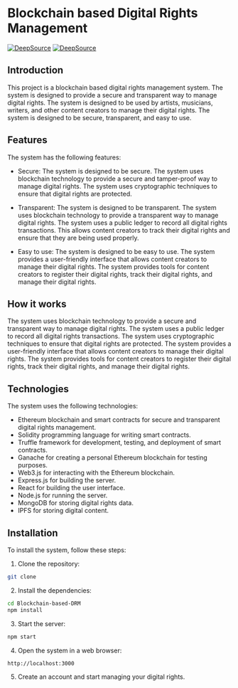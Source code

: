 # Blockchain based Digital Rights Management 
[![DeepSource](https://app.deepsource.com/gh/Usmaelabdureman/Blockchain-based-DRM.svg/?label=code+coverage&show_trend=true&token=5dzgTcFCpBvHj9FAAEoXnerG)](https://app.deepsource.com/gh/Usmaelabdureman/Blockchain-based-DRM/)
[![DeepSource](https://app.deepsource.com/gh/Usmaelabdureman/Blockchain-based-DRM.svg/?label=active+issues&show_trend=true&token=5dzgTcFCpBvHj9FAAEoXnerG)](https://app.deepsource.com/gh/Usmaelabdureman/Blockchain-based-DRM/)


## Introduction

This project is a blockchain based digital rights management system. The system is designed to provide a secure and transparent way to manage digital rights. The system is designed to be used by artists, musicians, writers, and other content creators to manage their digital rights. The system is designed to be secure, transparent, and easy to use. 

## Features
The system has the following features:

- Secure: The system is designed to be secure. The system uses blockchain technology to provide a secure and tamper-proof way to manage digital rights. The system uses cryptographic techniques to ensure that digital rights are protected.

- Transparent: The system is designed to be transparent. The system uses blockchain technology to provide a transparent way to manage digital rights. The system uses a public ledger to record all digital rights transactions. This allows content creators to track their digital rights and ensure that they are being used properly.

- Easy to use: The system is designed to be easy to use. The system provides a user-friendly interface that allows content creators to manage their digital rights. The system provides tools for content creators to register their digital rights, track their digital rights, and manage their digital rights.

## How it works

The system uses blockchain technology to provide a secure and transparent way to manage digital rights. The system uses a public ledger to record all digital rights transactions. The system uses cryptographic techniques to ensure that digital rights are protected. The system provides a user-friendly interface that allows content creators to manage their digital rights. The system provides tools for content creators to register their digital rights, track their digital rights, and manage their digital rights.

## Technologies
The system uses the following technologies:

- Ethereum blockchain and smart contracts for secure and transparent digital rights management.
- Solidity programming language for writing smart contracts.
- Truffle framework for development, testing, and deployment of smart contracts.
- Ganache for creating a personal Ethereum blockchain for testing purposes.
- Web3.js for interacting with the Ethereum blockchain.
- Express.js for building the server.
- React for building the user interface.
- Node.js for running the server.
- MongoDB for storing digital rights data.
- IPFS for storing digital content.

## Installation

To install the system, follow these steps:

1. Clone the repository:

```bash
git clone 
```

2. Install the dependencies:

```bash
cd Blockchain-based-DRM
npm install
```

3. Start the server:

```bash
npm start
```

4. Open the system in a web browser:

```bash
http://localhost:3000
```

5. Create an account and start managing your digital rights.
